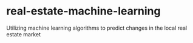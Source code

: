 # real-estate-machine-learning
Utilizing machine learning algorithms to predict changes in the local real estate market
